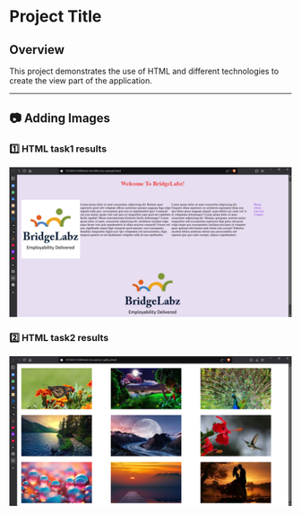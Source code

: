 # Project Title

## Overview
This project demonstrates the use of HTML and different technologies to create the view part of the application.

---

## 📷 Adding Images

### 1️⃣ HTML task1 results

![Html Day1 Assignment](results/day1-assignment1.png)


### 2️⃣ HTML task2 results

![Html Day2 Assignment](results/day1-assignment2.png)
